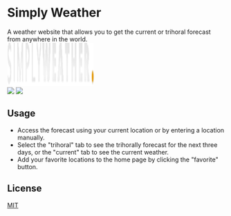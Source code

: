 # Simply Weather
A weather website that allows you to get the current or trihoral forecast from anywhere in the world. <br />
<img src="https://raw.githubusercontent.com/cgr28/simplyweather/82ee4f6dadc0029c407338f843a015107a9c2da8/layout/static/layout/images/main-logo.svg" width="200" height="100" />  <br />
<a href="https://github.com/cgr28/simplyweather"><img src="https://img.shields.io/badge/GitHub-simplyweather-blue" /></a> <a href="https://simplyweatherapp.herokuapp.com/"><img src="https://img.shields.io/badge/website-simplyeweatherapp.herokuapp.com-orange" /></a>
## Usage
- Access the forecast using your current location or by entering a location manually.
- Select the "trihoral" tab to see the trihorally forecast for the next three days, or the "current" tab to see the current weather.
- Add your favorite locations to the home page by clicking the "favorite" button.
## License
[MIT](https://github.com/cgr28/simplyweather/blob/main/LICENSE)
